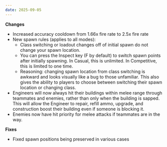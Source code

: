 ```yaml
---
date: 2025-09-05
---
```


**Changes**

* Increased accuracy cooldown from 1.66x fire rate to 2.5x fire rate
* New spawn rules (applies to all modes):
  * Class switching or loadout changes off of initial spawn do not change your spawn location.
  * You can press the Inspect key (F by default) to switch spawn points after initially spawning. In Casual, this is unlimited. In Competitive, this is limited to one time.
  * Reasoning: changing spawn location from class switching is awkward and looks visually like a bug to those unfamiliar. This also gives the ability to players to choose between switching their spawn location or changing class.
* Engineers will now always hit their buildings within melee range through teammates and enemies, rather than only when the building is sapped. This will allow the Engineer to repair, refill ammo, upgrade, and construction boost their building even if someone is blocking it.
* Enemies now have hit priority for melee attacks if teammates are in the way.


**Fixes**

* Fixed spawn positions being preserved in various cases